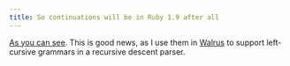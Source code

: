 ```yaml
---
title: So continuations will be in Ruby 1.9 after all
---
```


[As you can see](http://svn.ruby-lang.org/cgi-bin/viewvc.cgi?view=rev&revision=12380). This is good news, as I use them in [Walrus](http://walrus.wincent.com/) to support left-cursive grammars in a recursive descent parser.
